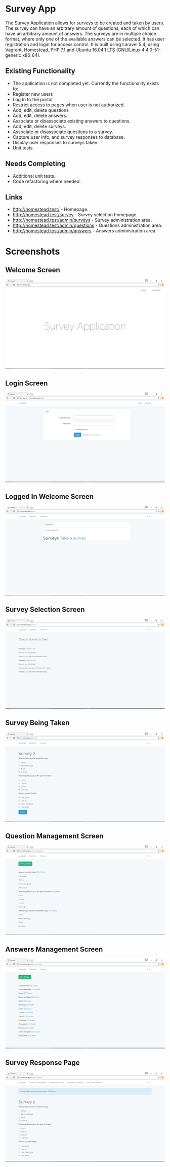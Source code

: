 # Survey App

The Survey Application allows for surveys to be created and taken by users.  The survey can have an arbitrary amount of questions, each of which can have an arbitrary amount of answers.  The surveys are in multiple choice format, where only one of the available answers can be selected. It has user registration and login for access control.  It is built using Laravel 5.4, using Vagrant, Homestead, PHP 7.1 and Ubuntu 16.04.1 LTS (GNU/Linux 4.4.0-51-generic x86_64).


## Existing Functionality

* The application is not completed yet.  Currently the functionality exists to:
* Register new users
* Log In to the portal
* Restrict access to pages when user is not authorized.
* Add, edit, delete questions
* Add, edit, delete answers.
* Associate or disassociate existing answers to questions.
* Add, edit, delete surveys.
* Associate or disassociate questions to a survey. 
* Capture user info, and survey responses to database.
* Display user responses to surveys taken.
* Unit tests.

## Needs Completing

* Additional unit tests.
* Code refactoring where needed.

## Links

* http://homestead.test/  -  Homepage.
* http://homestead.test/survey  -  Survey selection homepage.
* http://homestead.test/admin/surveys  -  Survey administration area.
* http://homestead.test/admin/questions  -  Questions administration area.
* http://homestead.test/admin/answers  -  Answers administration area.


# Screenshots
## Welcome Screen
![WelcomeScreen](https://github.com/g30ff/laravel-survey/blob/master/readme%20pics/welcome.png)
## Login Screen
![LoginScreen](https://github.com/g30ff/laravel-survey/blob/master/readme%20pics/login.png)

## Logged In Welcome Screen
![LoggedInWelcomeScreenage](https://github.com/g30ff/laravel-survey/blob/master/readme%20pics/logged_in_welcome.png)

## Survey Selection Screen
![SurveySelectionScreen](https://github.com/g30ff/laravel-survey/blob/master/readme%20pics/select_survey.png)

## Survey Being Taken
![SurveyBeingTaken](https://github.com/g30ff/laravel-survey/blob/master/readme%20pics/survey_taken.png)

## Question Management Screen
![QuestionManagementScreen](https://github.com/g30ff/laravel-survey/blob/master/readme%20pics/question_management.png)

## Answers Management Screen
![AnswersManagementScreen](https://github.com/g30ff/laravel-survey/blob/master/readme%20pics/answers_management.png)
## Survey Response Page
![SurveyResponsePage](https://github.com/g30ff/laravel-survey/blob/master/readme%20pics/survey_output.png)